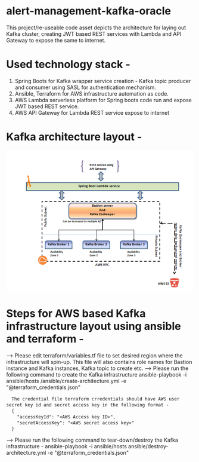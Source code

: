 # alert-management-kafka-oracle

This project/re-useable code asset depicts the architecture for laying out Kafka cluster, 
creating JWT based REST services with Lambda and API Gateway to expose the same to internet.

# Used technology stack - 
1. Spring Boots for Kafka wrapper service creation - Kafka topic producer and consumer using SASL for
   authentication mechanism.
2. Ansible, Terraform for AWS infrastructure automation as code.
3. AWS Lambda serverless platform for Spring boots code run and expose JWT based REST service.
4. AWS API Gateway for Lambda REST service expose to internet
 
# Kafka architecture layout -
![Kafka Architecture](kafka-architecture.png?raw=true)

# Steps for AWS based Kafka infrastructure layout using ansible and terraform - 
  --> Please edit terraform/variables.tf file to set desired region where the infrastructure will spin-up.
      This file will also contains role names for Bastion instance and Kafka instances, Kafka topic to create etc. 
  --> Please run the following command to create the Kafka infrastructure 
      ansible-playbook -i ansible/hosts /ansible/create-architecture.yml -e "@terraform_credentials.json"
      
      The credential file terraform crredentials should have AWS user secret key id and secret access key in the following format - 
      {
        "accessKeyId": "<AWS Access key ID>",
        "secretAccessKey": "<AWS secret access key>"
      }
      
  --> Please run the following command to tear-down/destroy the Kafka infrastructure - 
      ansible-playbook -i ansible/hosts ansible/destroy-architecture.yml -e "@terraform_credentials.json"  
